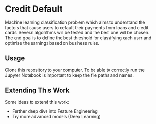 # Credit Default

Machine learning classification problem which aims to understand the factors that cause users to default their payments from loans and credit cards. Several algorithms will be tested and the best one will be chosen. The end goal is to define the best threshold for classifying each user and optimise the earnings based on business rules.

## Usage
Clone this repository to your computer. To be able to correctly run the Jupyter Notebook is important to keep the file paths and names. 

## Extending This Work
Some ideas to extend this work:
- Further deep dive into Feature Engineering
- Try more advanced models (Deep Learning)
